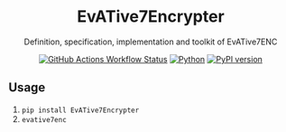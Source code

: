 <div align="center">

# EvATive7Encrypter

Definition, specification, implementation and toolkit of EvATive7ENC

[![GitHub Actions Workflow Status](https://img.shields.io/github/actions/workflow/status/EvATive7/EvATive7Encrypter/package.yml)](https://github.com/EvATive7/EvATive7Encrypter/actions)
[![Python](https://img.shields.io/pypi/pyversions/EvATive7Encrypter)](https://pypi.org/project/EvATive7Encrypter)
[![PyPI version](https://badge.fury.io/py/EvATive7Encrypter.svg)](https://pypi.org/project/EvATive7Encrypter)

</div>

## Usage

1. `pip install EvATive7Encrypter`
1. `evative7enc`
